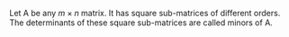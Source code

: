 Let A be any $m\times n$ matrix. It has square sub-matrices of different orders. The determinants of these square sub-matrices are called minors of A.